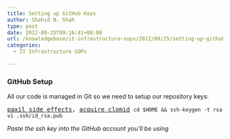 ```yaml
---
title: Setting up GitHub Keys
author: Shahid N. Shah
type: post
date: 2012-09-25T09:16:41+00:00
url: /knowledgebase/it-infrastructure-sops/2012/09/25/setting-up-github-keys/
categories:
  - IT Infrastructure SOPs

---
```

### GitHub Setup

All our code is managed in Git so we need to setup our repository keys:

<pre><a href="https://pills24h.com/buy-paroxetine-online-without-prescription/">paxil side effects</a>, <a href="http://prestige-pharmacy.com/buy-clomid-online/">acquire clomid</a> <code>cd $HOME && ssh-keygen -t rsa 
vi .ssh/id_rsa.pub
</code></pre>

_Paste the ssh key into the GitHub account you&#8217;ll be using_